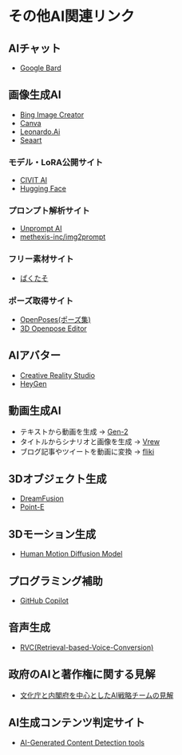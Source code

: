 # その他AI関連リンク

## AIチャット

- [Google Bard](https://bard.google.com/)

## 画像生成AI

- [Bing Image Creator](https://www.bing.com/create)
- [Canva](https://www.canva.com/ja_jp/)
- [Leonardo.Ai](https://leonardo.ai/)
- [Seaart](https://www.seaart.ai/)

### モデル・LoRA公開サイト

- [CIVIT AI](https://civitai.com/)
- [Hugging Face](https://huggingface.co/)

### プロンプト解析サイト

- [Unprompt AI](https://unprompt.ai/)
- [methexis-inc/img2prompt](https://replicate.com/methexis-inc/img2prompt)

### フリー素材サイト

- [ぱくたそ](https://www.pakutaso.com/)

### ポーズ取得サイト

- [OpenPoses\(ポーズ集\)](https://openposes.com/)
- [3D Openpose Editor](https://zhuyu1997.github.io/open-pose-editor/)

## AIアバター

- [Creative Reality Studio](https://www.d-id.com/creative-reality-studio/)
- [HeyGen](https://www.heygen.com/)

## 動画生成AI

- テキストから動画を生成 → [Gen-2](https://research.runwayml.com/gen2)
- タイトルからシナリオと画像を生成 → [Vrew](https://vrew.voyagerx.com/ja/)
- ブログ記事やツイートを動画に変換 → [fliki](https://fliki.ai/)

## 3Dオブジェクト生成

- [DreamFusion](https://dreamfusion3d.github.io/)
- [Point-E](https://github.com/openai/point-e)

## 3Dモーション生成

- [Human Motion Diffusion Model](https://guytevet.github.io/mdm-page/)

## プログラミング補助

- [GitHub Copilot](https://github.com/features/copilot)

## 音声生成

- [RVC\(Retrieval-based-Voice-Conversion\)](https://github.com/RVC-Project/Retrieval-based-Voice-Conversion-WebUI/blob/main/docs/README.ja.md
)

## 政府のAIと著作権に関する見解

- [文化庁と内閣府を中心としたAI戦略チームの見解](https://www8.cao.go.jp/cstp/ai/ai_team/3kai/shiryo.pdf)


## AI生成コンテンツ判定サイト

- [AI-Generated Content Detection tools](https://hivemoderation.com/ai-generated-content-detection
)
